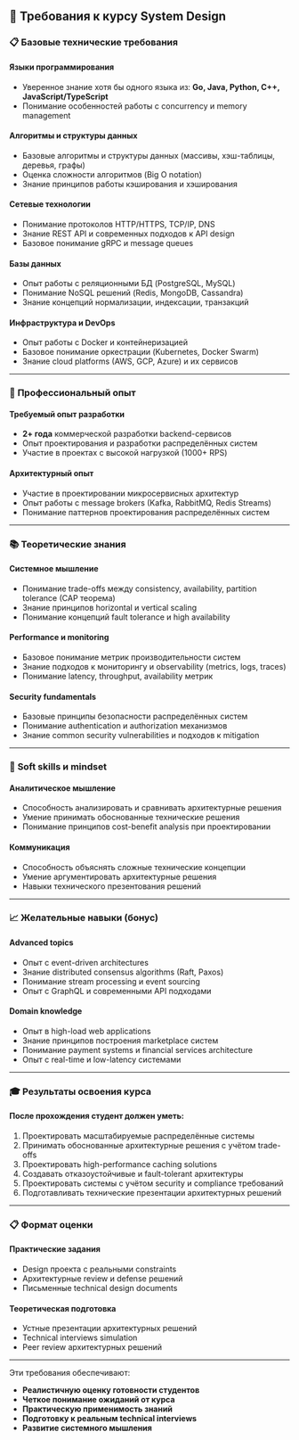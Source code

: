 ## 🎯 **Требования к курсу System Design**

### 📋 **Базовые технические требования**

#### **Языки программирования**
- Уверенное знание хотя бы одного языка из: **Go, Java, Python, C++, JavaScript/TypeScript**
- Понимание особенностей работы с concurrency и memory management

#### **Алгоритмы и структуры данных**
- Базовые алгоритмы и структуры данных (массивы, хэш-таблицы, деревья, графы)
- Оценка сложности алгоритмов (Big O notation)
- Знание принципов работы кэширования и хэширования

#### **Сетевые технологии**
- Понимание протоколов HTTP/HTTPS, TCP/IP, DNS
- Знание REST API и современных подходов к API design
- Базовое понимание gRPC и message queues

#### **Базы данных**
- Опыт работы с реляционными БД (PostgreSQL, MySQL)
- Понимание NoSQL решений (Redis, MongoDB, Cassandra)
- Знание концепций нормализации, индексации, транзакций

#### **Инфраструктура и DevOps**
- Опыт работы с Docker и контейнеризацией
- Базовое понимание оркестрации (Kubernetes, Docker Swarm)
- Знание cloud platforms (AWS, GCP, Azure) и их сервисов

---

### 🚀 **Профессиональный опыт**

#### **Требуемый опыт разработки**
- **2+ года** коммерческой разработки backend-сервисов
- Опыт проектирования и разработки распределённых систем
- Участие в проектах с высокой нагрузкой (1000+ RPS)

#### **Архитектурный опыт**
- Участие в проектировании микросервисных архитектур
- Опыт работы с message brokers (Kafka, RabbitMQ, Redis Streams)
- Понимание паттернов проектирования распределённых систем

---

### 📚 **Теоретические знания**

#### **Системное мышление**
- Понимание trade-offs между consistency, availability, partition tolerance (CAP теорема)
- Знание принципов horizontal и vertical scaling
- Понимание концепций fault tolerance и high availability

#### **Performance и monitoring**
- Базовое понимание метрик производительности систем
- Знание подходов к мониторингу и observability (metrics, logs, traces)
- Понимание latency, throughput, availability метрик

#### **Security fundamentals**
- Базовые принципы безопасности распределённых систем
- Понимание authentication и authorization механизмов
- Знание common security vulnerabilities и подходов к mitigation

---

### 🎯 **Soft skills и mindset**

#### **Аналитическое мышление**
- Способность анализировать и сравнивать архитектурные решения
- Умение принимать обоснованные технические решения
- Понимание принципов cost-benefit analysis при проектировании

#### **Коммуникация**
- Способность объяснять сложные технические концепции
- Умение аргументировать архитектурные решения
- Навыки технического презентования решений

---

### 📈 **Желательные навыки (бонус)**

#### **Advanced topics**
- Опыт с event-driven architectures
- Знание distributed consensus algorithms (Raft, Paxos)
- Понимание stream processing и event sourcing
- Опыт с GraphQL и современными API подходами

#### **Domain knowledge**
- Опыт в high-load web applications
- Знание принципов построения marketplace систем
- Понимание payment systems и financial services architecture
- Опыт с real-time и low-latency системами

---

### 🎓 **Результаты освоения курса**

#### **После прохождения студент должен уметь:**
1. Проектировать масштабируемые распределённые системы
2. Принимать обоснованные архитектурные решения с учётом trade-offs
3. Проектировать high-performance caching solutions
4. Создавать отказоустойчивые и fault-tolerant архитектуры
5. Проектировать системы с учётом security и compliance требований
6. Подготавливать технические презентации архитектурных решений

---

### 📋 **Формат оценки**

#### **Практические задания**
- Design проекта с реальными constraints
- Архитектурные review и defense решений
- Письменные technical design documents

#### **Теоретическая подготовка**
- Устные презентации архитектурных решений
- Technical interviews simulation
- Peer review архитектурных решений

---

Эти требования обеспечивают:
- **Реалистичную оценку готовности студентов**
- **Четкое понимание ожиданий от курса**
- **Практическую применимость знаний**
- **Подготовку к реальным technical interviews**
- **Развитие системного мышления**